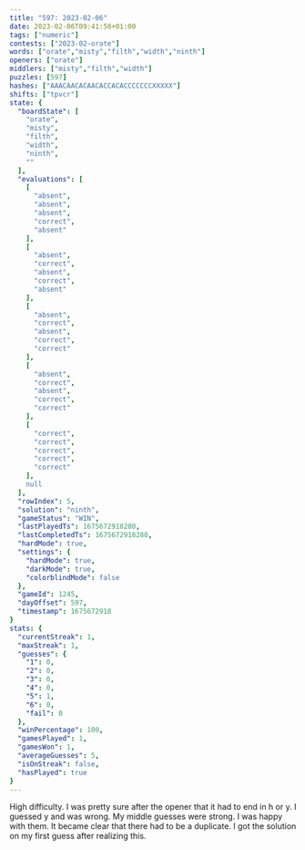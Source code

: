 ```yaml
---
title: "597: 2023-02-06"
date: 2023-02-06T09:41:58+01:00
tags: ["numeric"]
contests: ["2023-02-orate"]
words: ["orate","misty","filth","width","ninth"]
openers: ["orate"]
middlers: ["misty","filth","width"]
puzzles: [597]
hashes: ["AAACAACACAACACCACACCCCCCCXXXXX"]
shifts: ["tpvcr"]
state: {
  "boardState": [
    "orate",
    "misty",
    "filth",
    "width",
    "ninth",
    ""
  ],
  "evaluations": [
    [
      "absent",
      "absent",
      "absent",
      "correct",
      "absent"
    ],
    [
      "absent",
      "correct",
      "absent",
      "correct",
      "absent"
    ],
    [
      "absent",
      "correct",
      "absent",
      "correct",
      "correct"
    ],
    [
      "absent",
      "correct",
      "absent",
      "correct",
      "correct"
    ],
    [
      "correct",
      "correct",
      "correct",
      "correct",
      "correct"
    ],
    null
  ],
  "rowIndex": 5,
  "solution": "ninth",
  "gameStatus": "WIN",
  "lastPlayedTs": 1675672918280,
  "lastCompletedTs": 1675672918280,
  "hardMode": true,
  "settings": {
    "hardMode": true,
    "darkMode": true,
    "colorblindMode": false
  },
  "gameId": 1245,
  "dayOffset": 597,
  "timestamp": 1675672918
}
stats: {
  "currentStreak": 1,
  "maxStreak": 1,
  "guesses": {
    "1": 0,
    "2": 0,
    "3": 0,
    "4": 0,
    "5": 1,
    "6": 0,
    "fail": 0
  },
  "winPercentage": 100,
  "gamesPlayed": 1,
  "gamesWon": 1,
  "averageGuesses": 5,
  "isOnStreak": false,
  "hasPlayed": true
}
---
```

<!-- more -->
High difficulty. I was pretty sure after the opener that it had to end in h or y. I guessed y and was wrong. My middle guesses were strong. I was happy with them. It became clear that there had to be a duplicate. I got the solution on my first guess after realizing this. 
